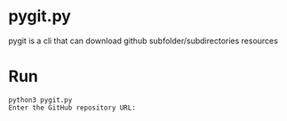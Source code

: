 # pygit.py

pygit is a cli that can download github subfolder/subdirectories resources

# Run
```
python3 pygit.py
Enter the GitHub repository URL:   
```
